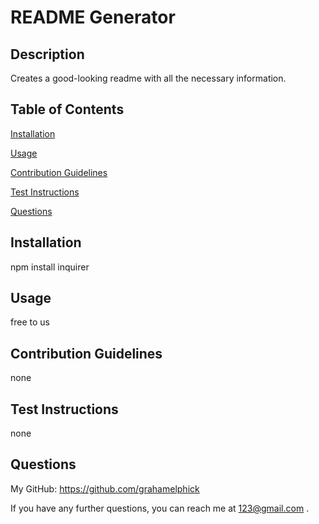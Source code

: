 # README Generator

## Description
Creates a good-looking readme with all the necessary information.

## Table of Contents
[Installation](#installation)

[Usage](#usage)

[Contribution Guidelines](#contribution-guidelines)

[Test Instructions](#test-instructions)

[Questions](#questions)

## Installation
npm install inquirer

## Usage
free to us

## Contribution Guidelines
none

## Test Instructions
none

## Questions
My GitHub: https://github.com/grahamelphick

If you have any further questions, you can reach me at 123@gmail.com .